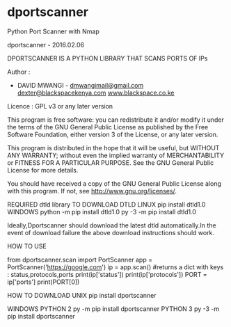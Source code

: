 # dportscanner
Python Port Scanner with Nmap

dportscanner - 2016.02.06

DPORTSCANNER IS A PYTHON LIBRARY  THAT SCANS PORTS OF IPs

Author :

* DAVID MWANGI -
    dmwangimail@gmail.com
    dexter@blackspacekenya.com
    www.blackspace.co.ke

Licence : GPL v3 or any later version

This program is free software: you can redistribute it and/or modify
it under the terms of the GNU General Public License as published by
the Free Software Foundation, either version 3 of the License, or
any later version.

This program is distributed in the hope that it will be useful,
but WITHOUT ANY WARRANTY; without even the implied warranty of
MERCHANTABILITY or FITNESS FOR A PARTICULAR PURPOSE.  See the
GNU General Public License for more details.

You should have received a copy of the GNU General Public License
along with this program.  If not, see <http://www.gnu.org/licenses/>.

REQUIRED
 dtld library
  TO DOWNLOAD DTLD
      LINUX
        pip install dtld1.0
      WINDOWS
        python -m pip install dtld1.0
        py -3 -m pip install dtld1.0

Ideally,Dportscanner should download the latest dtld automatically.In the event of download
failure the above download instructions should work.

HOW TO USE

from dportscanner.scan import PortScanner
app = PortScanner('https://google.com')
ip = app.scan()  #returns a dict with keys : status,protocols,ports
print(ip['status'])
print(ip['protocols'])
PORT = ip['ports']
print(PORT[0])

HOW TO DOWNLOAD
UNIX
    pip install dportscanner

WINDOWS
    PYTHON 2
        py -m pip install dportscanner
    PYTHON 3
        py -3 -m pip install dportscanner







